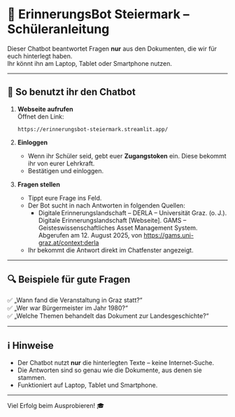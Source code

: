 # 💬 ErinnerungsBot Steiermark – Schüleranleitung

Dieser Chatbot beantwortet Fragen **nur** aus den Dokumenten, die wir für euch hinterlegt haben.  
Ihr könnt ihn am Laptop, Tablet oder Smartphone nutzen.

---

## 📱 So benutzt ihr den Chatbot

1. **Webseite aufrufen**  
   Öffnet den Link:  
   ```
   https://erinnerungsbot-steiermark.streamlit.app/
   ```
   
2. **Einloggen**  
   - Wenn ihr Schüler seid, gebt euer **Zugangstoken** ein. Diese bekommt ihr von eurer Lehrkraft.  
   - Bestätigen und einloggen.

3. **Fragen stellen**  
   - Tippt eure Frage ins Feld.
   - Der Bot sucht in nach Antworten in folgenden Quellen:
      - Digitale Erinnerungslandschaft – DERLA – Universität Graz. (o. J.). Digitale Erinnerungslandschaft [Webseite]. GAMS – Geisteswissenschaftliches Asset             Management System. Abgerufen am 12. August 2025, von https://gams.uni-graz.at/context:derla
   - Ihr bekommt die Antwort direkt im Chatfenster angezeigt.

---

## 🔍 Beispiele für gute Fragen

✅ „Wann fand die Veranstaltung in Graz statt?“  
✅ „Wer war Bürgermeister im Jahr 1980?“  
✅ „Welche Themen behandelt das Dokument zur Landesgeschichte?“

---

## ℹ️ Hinweise

- Der Chatbot nutzt **nur** die hinterlegten Texte – keine Internet-Suche.
- Die Antworten sind so genau wie die Dokumente, aus denen sie stammen.
- Funktioniert auf Laptop, Tablet und Smartphone.

---

Viel Erfolg beim Ausprobieren! 🎓
